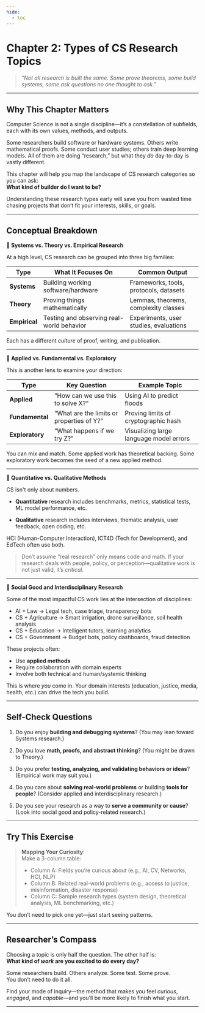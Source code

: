 ```yaml
---
hide:
  - toc
---
```


# Chapter 2: Types of CS Research Topics

> “*Not all research is built the same. Some prove theorems, some build systems, some ask questions no one thought to ask.*”

---

## Why This Chapter Matters

Computer Science is not a single discipline—it’s a constellation of subfields, each with its own values, methods, and outputs.

Some researchers build software or hardware systems. Others write mathematical proofs. Some conduct user studies; others train deep learning models. All of them are doing “research,” but what they *do* day-to-day is vastly different.

This chapter will help you map the landscape of CS research categories so you can ask:  
**What kind of builder do I want to be?**

Understanding these research types early will save you from wasted time chasing projects that don’t fit your interests, skills, or goals.

---

## Conceptual Breakdown

**🔹 Systems vs. Theory vs. Empirical Research**

At a high level, CS research can be grouped into three big families:

| Type       | What It Focuses On                             | Common Output                         |
|------------|------------------------------------------------|----------------------------------------|
| **Systems**| Building working software/hardware             | Frameworks, tools, protocols, datasets |
| **Theory** | Proving things mathematically                  | Lemmas, theorems, complexity classes   |
| **Empirical**| Testing and observing real-world behavior    | Experiments, user studies, evaluations |

Each has a different *culture* of proof, writing, and publication.

---

**🔹 Applied vs. Fundamental vs. Exploratory**

This is another lens to examine your direction:

| Type           | Key Question                                | Example Topic                          |
|----------------|---------------------------------------------|----------------------------------------|
| **Applied**    | “How can we use this to solve X?”           | Using AI to predict floods             |
| **Fundamental**| “What are the limits or properties of Y?”   | Proving limits of cryptographic hash   |
| **Exploratory**| “What happens if we try Z?”                 | Visualizing large language model errors|

You can mix and match. Some applied work has theoretical backing. Some exploratory work becomes the seed of a new applied method.

---

**🔹 Quantitative vs. Qualitative Methods**

CS isn't only about numbers.

- **Quantitative** research includes benchmarks, metrics, statistical tests, ML model performance, etc.

- **Qualitative** research includes interviews, thematic analysis, user feedback, open coding, etc.

HCI (Human-Computer Interaction), ICT4D (Tech for Development), and EdTech often use both.

> Don’t assume “real research” only means code and math. If your research deals with people, policy, or perception—qualitative work is not just valid, it’s *critical*.

---

**🔹 Social Good and Interdisciplinary Research**

Some of the most impactful CS work lies at the intersection of disciplines:

- AI + Law → Legal tech, case triage, transparency bots  
- CS + Agriculture → Smart irrigation, drone surveillance, soil health analysis  
- CS + Education → Intelligent tutors, learning analytics  
- CS + Government → Budget bots, policy dashboards, fraud detection  

These projects often:

- Use **applied methods**  
- Require collaboration with domain experts  
- Involve both technical and human/systemic thinking  

This is where *you* come in. Your domain interests (education, justice, media, health, etc.) can drive the tech you build.

---

## Self-Check Questions

1. Do you enjoy **building and debugging systems**? (You may lean toward Systems research.)

2. Do you love **math, proofs, and abstract thinking**? (You might be drawn to Theory.)

3. Do you prefer **testing, analyzing, and validating behaviors or ideas**? (Empirical work may suit you.)

4. Do you care about **solving real-world problems** or building **tools for people**? (Consider applied and interdisciplinary research.)

5. Do you see your research as a way to **serve a community or cause**? (Look into social good and policy-related research.)

---

## Try This Exercise

> **Mapping Your Curiosity**:  
> Make a 3-column table:
> - Column A: Fields you’re curious about (e.g., AI, CV, Networks, HCI, NLP)
> - Column B: Related real-world problems (e.g., access to justice, misinformation, disaster response)
> - Column C: Sample research types (system design, theoretical analysis, ML benchmarking, etc.)

You don’t need to pick one yet—just start seeing patterns.

---

## Researcher’s Compass

Choosing a topic is only half the question. The other half is:  
**What kind of *work* are you excited to do every day?**

Some researchers build. Others analyze. Some test. Some prove.  
You don’t need to do it all.

Find your mode of inquiry—the method that makes you feel *curious*, *engaged*, and *capable*—and you’ll be more likely to finish what you start.

---
